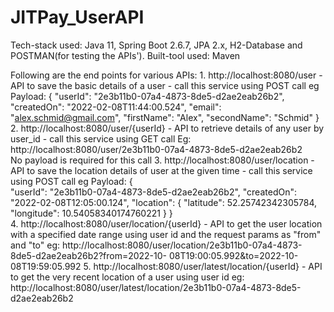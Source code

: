 # JITPay_UserAPI
Tech-stack used: Java 11, Spring Boot 2.6.7, JPA 2.x, H2-Database and POSTMAN(for testing the APIs').
Built-tool used: Maven

Following are the end points for various APIs: 
			1. http://localhost:8080/user - API to save the basic details of a user - call this 			 			   			   service using POST call
				eg Payload: {
								"userId": "2e3b11b0-07a4-4873-8de5-d2ae2eab26b2",
								"createdOn": "2022-02-08T11:44:00.524",
								"email": "alex.schmid@gmail.com",
								"firstName": "Alex",
								"secondName": "Schmid"
							}
			2. http://localhost:8080/user/{userId} - API to retrieve details of any user by user_id - 			 			   call this service using GET call
			   Eg: http://localhost:8080/user/2e3b11b0-07a4-4873-8de5-d2ae2eab26b2			   
			   No payload is required for this call
		    3. http://localhost:8080/user/location - API to save the location details of user at the given 			 			   time - call this service using POST call
		       eg Payload: {    
							    "userId": "2e3b11b0-07a4-4873-8de5-d2ae2eab26b2",
							    "createdOn": "2022-02-08T12:05:00.124",
							    "location": {
							        "latitude": 52.25742342305784,
							        "longitude": 10.54058340174760221
							    }
							}							
		    4. http://localhost:8080/user/location/{userId} - API to get the user location with a specified 			  			   date range using user id and the request params as "from" and "to"
		       eg: http://localhost:8080/user/location/2e3b11b0-07a4-4873-8de5-d2ae2eab26b2?from=2022-10-					08T19:00:05.992&to=2022-10-08T19:59:05.992
		    5. http://localhost:8080/user/latest/location/{userId} - API to get the very recent location of a 			 			   user using user id
		       eg: http://localhost:8080/user/latest/location/2e3b11b0-07a4-4873-8de5-d2ae2eab26b2
			
